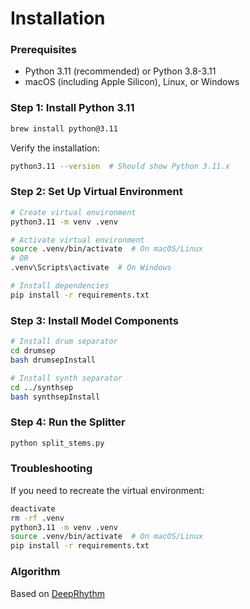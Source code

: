 # Installation

### Prerequisites
- Python 3.11 (recommended) or Python 3.8-3.11
- macOS (including Apple Silicon), Linux, or Windows

### Step 1: Install Python 3.11
```bash
brew install python@3.11
```

Verify the installation:
```bash
python3.11 --version  # Should show Python 3.11.x
```

### Step 2: Set Up Virtual Environment
```bash
# Create virtual environment
python3.11 -m venv .venv

# Activate virtual environment
source .venv/bin/activate  # On macOS/Linux
# OR
.venv\Scripts\activate  # On Windows

# Install dependencies
pip install -r requirements.txt
```

### Step 3: Install Model Components
```bash
# Install drum separator
cd drumsep
bash drumsepInstall

# Install synth separator
cd ../synthsep
bash synthsepInstall
```

### Step 4: Run the Splitter
```bash
python split_stems.py
```

### Troubleshooting
If you need to recreate the virtual environment:
```bash
deactivate
rm -rf .venv
python3.11 -m venv .venv
source .venv/bin/activate  # On macOS/Linux
pip install -r requirements.txt
```

### Algorithm
Based on [DeepRhythm](https://github.com/bleugreen/deeprhythm)